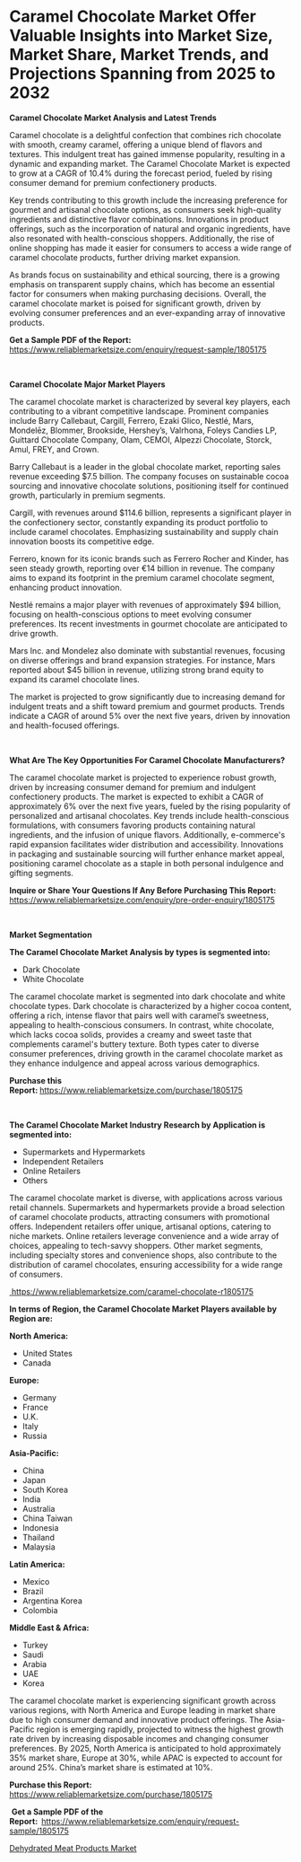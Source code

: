 <p><h1>Caramel Chocolate Market Offer Valuable Insights into Market Size, Market Share, Market Trends, and Projections Spanning from 2025 to 2032</h1></p><p><strong>Caramel Chocolate Market Analysis and Latest Trends</strong></p>
<p><p>Caramel chocolate is a delightful confection that combines rich chocolate with smooth, creamy caramel, offering a unique blend of flavors and textures. This indulgent treat has gained immense popularity, resulting in a dynamic and expanding market. The Caramel Chocolate Market is expected to grow at a CAGR of 10.4% during the forecast period, fueled by rising consumer demand for premium confectionery products. </p><p>Key trends contributing to this growth include the increasing preference for gourmet and artisanal chocolate options, as consumers seek high-quality ingredients and distinctive flavor combinations. Innovations in product offerings, such as the incorporation of natural and organic ingredients, have also resonated with health-conscious shoppers. Additionally, the rise of online shopping has made it easier for consumers to access a wide range of caramel chocolate products, further driving market expansion.</p><p>As brands focus on sustainability and ethical sourcing, there is a growing emphasis on transparent supply chains, which has become an essential factor for consumers when making purchasing decisions. Overall, the caramel chocolate market is poised for significant growth, driven by evolving consumer preferences and an ever-expanding array of innovative products.</p></p>
<p><strong>Get a Sample PDF of the Report:&nbsp;</strong> <a href="https://www.reliablemarketsize.com/enquiry/request-sample/1805175?utm_campaign=2295&utm_medium=2&utm_source=Github&utm_content=ia&utm_term=14022025&utm_id=caramel-chocolate">https://www.reliablemarketsize.com/enquiry/request-sample/1805175</a></p>
<p>&nbsp;</p>
<p><strong>Caramel Chocolate Major Market Players</strong></p>
<p><p>The caramel chocolate market is characterized by several key players, each contributing to a vibrant competitive landscape. Prominent companies include Barry Callebaut, Cargill, Ferrero, Ezaki Glico, Nestlé, Mars, Mondelēz, Blommer, Brookside, Hershey’s, Valrhona, Foleys Candies LP, Guittard Chocolate Company, Olam, CEMOI, Alpezzi Chocolate, Storck, Amul, FREY, and Crown.</p><p>Barry Callebaut is a leader in the global chocolate market, reporting sales revenue exceeding $7.5 billion. The company focuses on sustainable cocoa sourcing and innovative chocolate solutions, positioning itself for continued growth, particularly in premium segments.</p><p>Cargill, with revenues around $114.6 billion, represents a significant player in the confectionery sector, constantly expanding its product portfolio to include caramel chocolates. Emphasizing sustainability and supply chain innovation boosts its competitive edge.</p><p>Ferrero, known for its iconic brands such as Ferrero Rocher and Kinder, has seen steady growth, reporting over €14 billion in revenue. The company aims to expand its footprint in the premium caramel chocolate segment, enhancing product innovation.</p><p>Nestlé remains a major player with revenues of approximately $94 billion, focusing on health-conscious options to meet evolving consumer preferences. Its recent investments in gourmet chocolate are anticipated to drive growth.</p><p>Mars Inc. and Mondelez also dominate with substantial revenues, focusing on diverse offerings and brand expansion strategies. For instance, Mars reported about $45 billion in revenue, utilizing strong brand equity to expand its caramel chocolate lines.</p><p>The market is projected to grow significantly due to increasing demand for indulgent treats and a shift toward premium and gourmet products. Trends indicate a CAGR of around 5% over the next five years, driven by innovation and health-focused offerings.</p></p>
<p>&nbsp;</p>
<p><strong>What Are The Key Opportunities For Caramel Chocolate Manufacturers?</strong></p>
<p><p>The caramel chocolate market is projected to experience robust growth, driven by increasing consumer demand for premium and indulgent confectionery products. The market is expected to exhibit a CAGR of approximately 6% over the next five years, fueled by the rising popularity of personalized and artisanal chocolates. Key trends include health-conscious formulations, with consumers favoring products containing natural ingredients, and the infusion of unique flavors. Additionally, e-commerce's rapid expansion facilitates wider distribution and accessibility. Innovations in packaging and sustainable sourcing will further enhance market appeal, positioning caramel chocolate as a staple in both personal indulgence and gifting segments.</p></p>
<p><strong>Inquire or Share Your Questions If Any Before Purchasing This Report:</strong> <a href="https://www.reliablemarketsize.com/enquiry/pre-order-enquiry/1805175?utm_campaign=2295&utm_medium=2&utm_source=Github&utm_content=ia&utm_term=14022025&utm_id=caramel-chocolate">https://www.reliablemarketsize.com/enquiry/pre-order-enquiry/1805175</a></p>
<p>&nbsp;</p>
<p><strong>Market Segmentation</strong></p>
<p><strong>The Caramel Chocolate Market Analysis by types is segmented into:</strong></p>
<p><ul><li>Dark Chocolate</li><li>White Chocolate</li></ul></p>
<p><p>The caramel chocolate market is segmented into dark chocolate and white chocolate types. Dark chocolate is characterized by a higher cocoa content, offering a rich, intense flavor that pairs well with caramel’s sweetness, appealing to health-conscious consumers. In contrast, white chocolate, which lacks cocoa solids, provides a creamy and sweet taste that complements caramel's buttery texture. Both types cater to diverse consumer preferences, driving growth in the caramel chocolate market as they enhance indulgence and appeal across various demographics.</p></p>
<p><strong>Purchase this Report:&nbsp;</strong><a href="https://www.reliablemarketsize.com/purchase/1805175?utm_campaign=2295&utm_medium=2&utm_source=Github&utm_content=ia&utm_term=14022025&utm_id=caramel-chocolate">https://www.reliablemarketsize.com/purchase/1805175</a></p>
<p>&nbsp;</p>
<p><strong>The Caramel Chocolate Market Industry Research by Application is segmented into:</strong></p>
<p><ul><li>Supermarkets and Hypermarkets</li><li>Independent Retailers</li><li>Online Retailers</li><li>Others</li></ul></p>
<p><p>The caramel chocolate market is diverse, with applications across various retail channels. Supermarkets and hypermarkets provide a broad selection of caramel chocolate products, attracting consumers with promotional offers. Independent retailers offer unique, artisanal options, catering to niche markets. Online retailers leverage convenience and a wide array of choices, appealing to tech-savvy shoppers. Other market segments, including specialty stores and convenience shops, also contribute to the distribution of caramel chocolates, ensuring accessibility for a wide range of consumers.</p></p>
<p><a href="https://www.reliablemarketsize.com/caramel-chocolate-r1805175?utm_campaign=2295&utm_medium=2&utm_source=Github&utm_content=ia&utm_term=14022025&utm_id=caramel-chocolate">&nbsp;https://www.reliablemarketsize.com/caramel-chocolate-r1805175</a></p>
<p><strong>In terms of Region, the Caramel Chocolate Market Players available by Region are:</strong></p>
<p>
    <p> <strong> North America: </strong>
        <ul>
            <li>United States</li>
            <li>Canada</li>
        </ul>
        </p> 
    <p> <strong> Europe: </strong>
        <ul>
            <li>Germany</li>
            <li>France</li>
            <li>U.K.</li>
            <li>Italy</li>
            <li>Russia</li>
        </ul>
        </p> 
    <p> <strong> Asia-Pacific: </strong>
        <ul>
            <li>China</li>
            <li>Japan</li>
            <li>South Korea</li>
            <li>India</li>
            <li>Australia</li>
            <li>China Taiwan</li>
            <li>Indonesia</li>
            <li>Thailand</li>
            <li>Malaysia</li>
        </ul>
        </p> 
    <p> <strong> Latin America: </strong>
        <ul>
            <li>Mexico</li>
            <li>Brazil</li>
            <li>Argentina Korea</li>
            <li>Colombia</li>
        </ul>
        </p> 
    <p> <strong> Middle East & Africa: </strong>
        <ul>
            <li>Turkey</li>
            <li>Saudi</li>
            <li>Arabia</li>
            <li>UAE</li>
            <li>Korea</li>
        </ul>
    </p>
    </p>
<p><p>The caramel chocolate market is experiencing significant growth across various regions, with North America and Europe leading in market share due to high consumer demand and innovative product offerings. The Asia-Pacific region is emerging rapidly, projected to witness the highest growth rate driven by increasing disposable incomes and changing consumer preferences. By 2025, North America is anticipated to hold approximately 35% market share, Europe at 30%, while APAC is expected to account for around 25%. China’s market share is estimated at 10%.</p></p>
<p><strong>Purchase this Report: </strong><a href="https://www.reliablemarketsize.com/purchase/1805175?utm_campaign=2295&utm_medium=2&utm_source=Github&utm_content=ia&utm_term=14022025&utm_id=caramel-chocolate">https://www.reliablemarketsize.com/purchase/1805175</a></p>
<p>&nbsp;<strong>Get a Sample PDF of the Report:&nbsp;&nbsp;</strong><a href="https://www.reliablemarketsize.com/enquiry/request-sample/1805175?utm_campaign=2295&utm_medium=2&utm_source=Github&utm_content=ia&utm_term=14022025&utm_id=caramel-chocolate">https://www.reliablemarketsize.com/enquiry/request-sample/1805175</a></p>
<p><strong></strong></p>
<p><p><a href="https://github.com/arvelm4nthig/Market-Research-Report-List-1/blob/main/dehydrated-meat-products-market.md?utm_campaign=2295&utm_medium=2&utm_source=Github&utm_content=ia&utm_term=14022025&utm_id=caramel-chocolate">Dehydrated Meat Products Market</a></p></p>